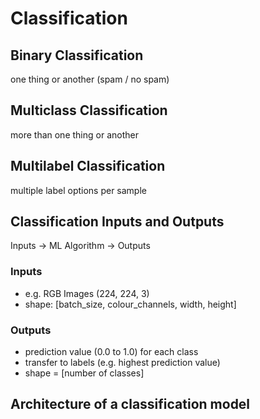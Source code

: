 # Classification

## Binary Classification

one thing or another (spam / no spam)

## Multiclass Classification

more than one thing or another

## Multilabel Classification

multiple label options per sample

## Classification Inputs and Outputs

Inputs -> ML Algorithm -> Outputs

### Inputs

- e.g. RGB Images (224, 224, 3)
- shape: [batch_size, colour_channels, width, height]

### Outputs

- prediction value (0.0 to 1.0) for each class
- transfer to labels (e.g. highest prediction value)
- shape = [number of classes]

## Architecture of a classification model

